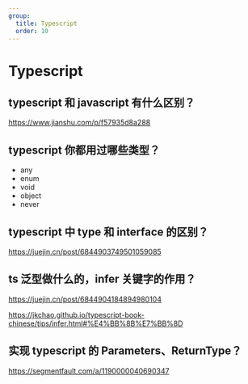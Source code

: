 ```yaml
---
group:
  title: Typescript
  order: 10
---
```


# Typescript

## typescript 和 javascript 有什么区别？

https://www.jianshu.com/p/f57935d8a288

## typescript 你都用过哪些类型？

- any
- enum
- void
- object
- never

## typescript 中 type 和 interface 的区别？

https://juejin.cn/post/6844903749501059085

## ts 泛型做什么的，infer 关键字的作用？

https://juejin.cn/post/6844904184894980104

https://jkchao.github.io/typescript-book-chinese/tips/infer.html#%E4%BB%8B%E7%BB%8D

## 实现 typescript 的 Parameters、ReturnType？

https://segmentfault.com/a/1190000040690347
